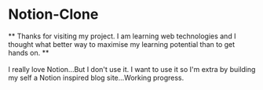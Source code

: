 # Notion-Clone


** Thanks for visiting my project. I am learning web technologies and I thought what better way to maximise my learning potential than to get hands on. **
<br>
<br>
I really love Notion...But I don't use it. I want to use it so I'm extra by building my self a Notion inspired blog site...Working progress.
